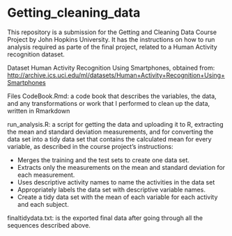 # Getting_cleaning_data
This repository is a submission for the Getting and Cleaning Data Course Project by John Hopkins University. It has the instructions on how to run analysis required as parte of the final project, related to a Human Activity recognition dataset.

Dataset
Human Activity Recognition Using Smartphones, obtained from:  
http://archive.ics.uci.edu/ml/datasets/Human+Activity+Recognition+Using+Smartphones

Files
CodeBook.Rmd: a code book that describes the variables, the data, and any transformations or work that I performed to clean up the data, written in Rmarkdown

run_analysis.R: a script for getting the data and uploading it to R, extracting the mean and standard deviation measurements, and for converting the data set into a tidy data set that contains the calculated mean for every variable, as described in the course project’s instructions:

 * Merges the training and the test sets to create one data set.
 * Extracts only the measurements on the mean and standard deviation for each measurement.
 * Uses descriptive activity names to name the activities in the data set
 * Appropriately labels the data set with descriptive variable names.
 * Create a tidy data set with the mean of each variable for each activity and each subject.

finaltidydata.txt: is the exported final data after going through all the sequences described above.

